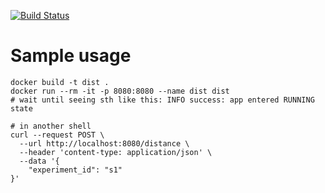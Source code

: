[![Build Status](https://travis-ci.com/iqbal-lab-org/dist-api-prototype.svg?branch=master)](https://travis-ci.com/iqbal-lab-org/dist-api-prototype)

# Sample usage
```shell script
docker build -t dist .
docker run --rm -it -p 8080:8080 --name dist dist
# wait until seeing sth like this: INFO success: app entered RUNNING state

# in another shell
curl --request POST \
  --url http://localhost:8080/distance \
  --header 'content-type: application/json' \
  --data '{
	"experiment_id": "s1"
}'
```

